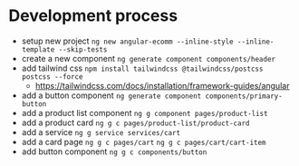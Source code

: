 # Development process

- setup new project
  `ng new angular-ecomm --inline-style --inline-template --skip-tests`
- create a new component
  `ng generate component components/header`
- add tailwind css
  `npm install tailwindcss @tailwindcss/postcss postcss --force`
    - https://tailwindcss.com/docs/installation/framework-guides/angular
- add a button component
  `ng generate component components/primary-button`
- add a product list component
  `ng g component pages/product-list`
- add a product card
  `ng g c pages/product-list/product-card`
- add a service
  `ng g service services/cart`
- add a card page
  `ng g c pages/cart`
  `ng g c pages/cart/cart-item`
- add button component
  `ng g c components/button`